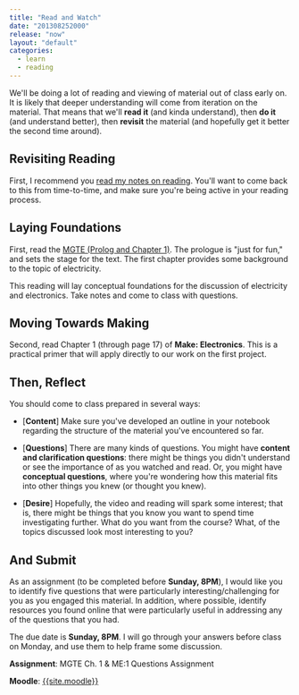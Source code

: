 ```yaml
---
title: "Read and Watch"
date: "201308252000"
release: "now"
layout: "default"
categories: 
  - learn
  - reading
---
```


We'll be doing a lot of reading and viewing of material out of class early on. It is likely that deeper understanding will come from iteration on the material. That means that we'll **read it** (and kinda understand), then **do it** (and understand better), then **revisit** the material (and hopefully get it better the second time around).

## Revisiting Reading

First, I recommend you [read my notes on reading]({{site.base}}/infra/how-to-read.html). You'll want to come back to this from time-to-time, and make sure you're being active in your reading process.

## Laying Foundations

First, read the [MGTE (Prolog and Chapter 1)](http://moodle2.berea.edu/course/view.php?id=2512#section-4). The prologue is "just for fun," and sets the stage for the text. The first chapter provides some background to the topic of electricity. 

This reading will lay conceptual foundations for the discussion of electricity and electronics. Take notes and come to class with questions.

## Moving Towards Making

Second, read Chapter 1 (through page 17) of **Make: Electronics**. This is a practical primer that will apply directly to our work on the first project.

## Then, Reflect

You should come to class prepared in several ways:

* [**Content**] Make sure you've developed an outline in your notebook regarding the structure of the material you've encountered so far. 

* [**Questions**] There are many kinds of questions. You might have **content and clarification questions**: there might be things you didn't understand or see the importance of as you watched and read. Or, you might have **conceptual questions**, where you're wondering how this material fits into other things you knew (or thought you knew). 

* [**Desire**] Hopefully, the video and reading will spark some interest; that is, there might be things that you know you want to spend time investigating further. What do you want from the course? What, of the topics discussed  look most interesting to you?

## And Submit

As an assignment (to be completed before **Sunday, 8PM**), I would like you to identify five questions that were particularly interesting/challenging for you as you engaged this material. In addition, where possible, identify resources you found online that were particularly useful in addressing any of the questions that you had. 

The due date is **Sunday, 8PM**. I will go through your answers before class on Monday, and use them to help frame some discussion.

**Assignment**: MGTE Ch. 1 & ME:1 Questions Assignment

**Moodle**: <a href="{{site.moodle}}">{{site.moodle}}</a>

